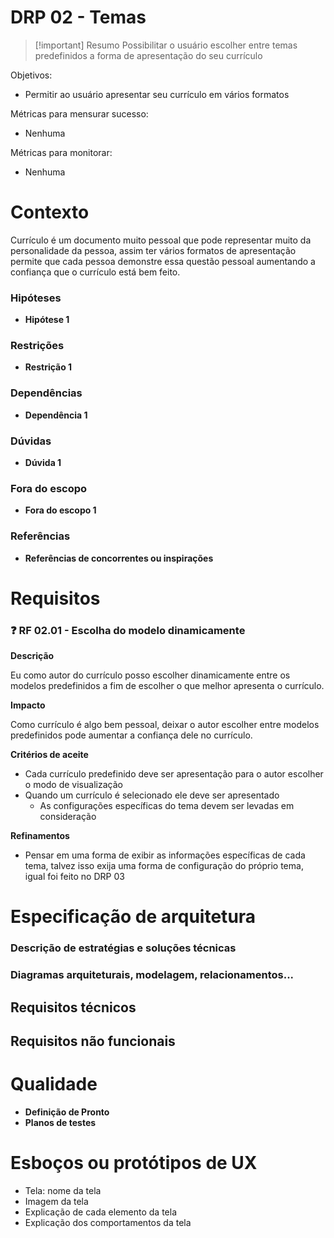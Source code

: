# DRP 02 - Temas

> [!important] Resumo
> Possibilitar o usuário escolher entre temas predefinidos a forma de apresentação do seu currículo

Objetivos:

- Permitir ao usuário apresentar seu currículo em vários formatos

Métricas para mensurar sucesso:

- Nenhuma

Métricas para monitorar:

- Nenhuma

# Contexto

Currículo é um documento muito pessoal que pode representar muito da personalidade da pessoa, assim ter vários formatos de apresentação permite que cada pessoa demonstre essa questão pessoal aumentando a confiança que o currículo está bem feito.

### Hipóteses

- __Hipótese 1__

### Restrições

- __Restrição 1__
### Dependências

- __Dependência 1__

### Dúvidas

- __Dúvida 1__

### Fora do escopo

- __Fora do escopo 1__

### Referências

- __Referências de concorrentes ou inspirações__

# Requisitos

### ❓ RF 02.01 - Escolha do modelo dinamicamente

__Descrição__

Eu como autor do currículo posso escolher dinamicamente entre os modelos predefinidos a fim de escolher o que melhor apresenta o currículo.

__Impacto__

Como currículo é algo bem pessoal, deixar o autor escolher entre modelos predefinidos pode aumentar a confiança dele no currículo.

__Critérios de aceite__

- Cada currículo predefinido deve ser apresentação para o autor escolher o modo de visualização
- Quando um currículo é selecionado ele deve ser apresentado
	- As configurações específicas do tema devem ser levadas em consideração

__Refinamentos__

- Pensar em uma forma de exibir as informações específicas de cada tema, talvez isso exija uma forma de configuração do próprio tema, igual foi feito no DRP 03

# Especificação de arquitetura

### Descrição de estratégias e soluções técnicas


### Diagramas arquiteturais, modelagem, relacionamentos...


## Requisitos técnicos


## Requisitos não funcionais


# Qualidade

- __Definição de Pronto__
- __Planos de testes__

# Esboços ou protótipos de UX

- Tela: nome da tela
- Imagem da tela
- Explicação de cada elemento da tela
- Explicação dos comportamentos da tela